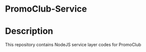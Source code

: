 # PromoClub-Service

# Description
This repository contains NodeJS service layer codes for PromoClub
